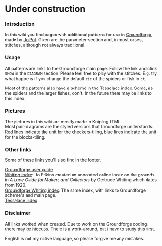 # Under construction

### Introduction
In this wiki you find pages with additional patterns for use in [Groundforge](https://d-bl.github.io/GroundForge/), made by [Jo Pol](https://github.com/d-bl). Given are the parameter-section and, in most cases, stitches, although not always traditional.

### Usage
All patterns are links to the Groundforge main page. Follow the link and click `SHOW` in the `DIAGRAM` section. Please feel free to play with the stitches. E.g. try what happens if you change the default `ctc` of the spiders or fish in `ct`.

Most of the patterns also have a scheme in the Tesselace index. Some, as the spiders and the larger fishes, don't. In the future there may be links to this index.

### Pictures
The pictures in this wiki are mostly made in Knipling (TM).   
Most pair-diagrams are the styled versions that Groundforge understands. Red lines indicate the unit for the checkers-tiling, blue lines indicate the unit for the blocks-tiling.

### Other links
Some of these links you'll also find in the footer.

[Groundforge user guide](https://github.com/d-bl/GroundForge/wiki)   
[Whiting index](http://gwydir.demon.co.uk/jo/lace/whiting/index.htm#picindex): Jo Edkins created an annotated online index on the grounds in _A Lace Guide for Makers and Collectors_ by Gertrude Whiting which dates from 1920.     
[Groundforge Whiting index](https://github.com/d-bl/GroundForge/wiki/Whiting-Index): The same index, with links to Groundforge scheme's and main page.       
[Tesselace index](https://github.com/d-bl/GroundForge/wiki/TesseLace-Index)

### Disclaimer
All links worked when created. Due to work on the Groundforge coding, there may be hiccups. There is a work-around, but I have to study this first. 

English is not my native language, so please forgive me any mistakes.